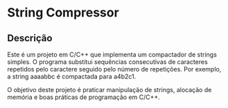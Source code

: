 # String Compressor

## Descrição

Este é um projeto em C/C++ que implementa um compactador de strings simples. O programa substitui sequências consecutivas de caracteres repetidos pelo caractere seguido pelo número de repetições. Por exemplo, a string aaaabbc é compactada para a4b2c1.

O objetivo deste projeto é praticar manipulação de strings, alocação de memória e boas práticas de programação em C/C++.
